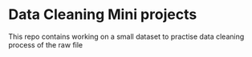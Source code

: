# Data Cleaning Mini projects

This repo contains working on a small dataset to practise data cleaning process of the raw file
